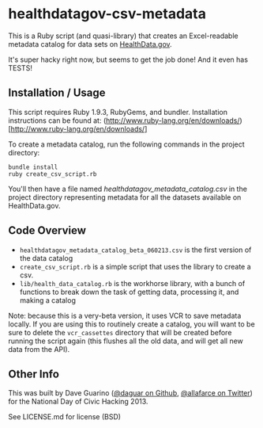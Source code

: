 healthdatagov-csv-metadata
=====

This is a Ruby script (and quasi-library) that creates an Excel-readable metadata catalog for data sets on [HealthData.gov](http://www.healthdata.gov).

It's super hacky right now, but seems to get the job done! And it even has TESTS!

Installation / Usage
----

This script requires Ruby 1.9.3, RubyGems, and bundler. Installation instructions can be found at: (http://www.ruby-lang.org/en/downloads/)[http://www.ruby-lang.org/en/downloads/]

To create a metadata catalog, run the following commands in the project directory:

```shell
bundle install
ruby create_csv_script.rb
```

You'll then have a file named *healthdatagov_metadata_catalog.csv* in the project directory representing metadata for all the datasets available on HealthData.gov.

Code Overview
----

* `healthdatagov_metadata_catalog_beta_060213.csv` is the first version of the data catalog
* `create_csv_script.rb` is a simple script that uses the library to create a csv.
* `lib/health_data_catalog.rb` is the workhorse library, with a bunch of functions to break down the task of getting data, processing it, and making a catalog

Note: because this is a very-beta version, it uses VCR to save metadata locally. If you are using this to routinely create a catalog, you will want to be sure to delete the `vcr_cassettes` directory that will be created before running the script again (this flushes all the old data, and will get all new data from the API).

Other Info
----

This was built by Dave Guarino ([@daguar on Github](https://github.com/daguar), [@allafarce on Twitter](https://www.twitter.com/allafarce)) for the National Day of Civic Hacking 2013.

See LICENSE.md for license (BSD)

